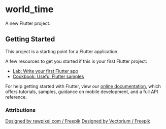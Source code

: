 # world_time

A new Flutter project.

## Getting Started

This project is a starting point for a Flutter application.

A few resources to get you started if this is your first Flutter project:

- [Lab: Write your first Flutter app](https://flutter.dev/docs/get-started/codelab)
- [Cookbook: Useful Flutter samples](https://flutter.dev/docs/cookbook)

For help getting started with Flutter, view our
[online documentation](https://flutter.dev/docs), which offers tutorials,
samples, guidance on mobile development, and a full API reference.






### Attributions

<a href="http://www.freepik.com">Designed by rawpixel.com / Freepik</a>
<a href="http://www.freepik.com">Designed by Vectorium / Freepik</a>